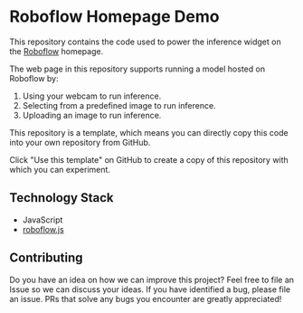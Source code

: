 # Roboflow Homepage Demo

This repository contains the code used to power the inference widget on the [Roboflow](https://roboflow.com) homepage.

The web page in this repository supports running a model hosted on Roboflow by:

1. Using your webcam to run inference.
2. Selecting from a predefined image to run inference.
3. Uploading an image to run inference.

This repository is a template, which means you can directly copy this code into your own repository from GitHub.

Click "Use this template" on GitHub to create a copy of this repository with which you can experiment.

## Technology Stack

- JavaScript
- [roboflow.js](https://docs.roboflow.com/inference/web-browser)

## Contributing

Do you have an idea on how we can improve this project? Feel free to file an Issue so we can discuss your ideas. If you 
have identified a bug, please file an issue. PRs that solve any bugs you encounter are greatly appreciated!
